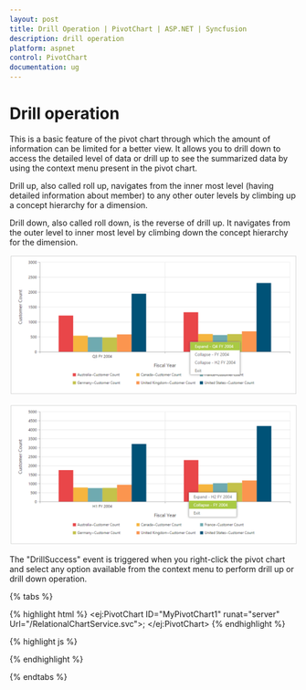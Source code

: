 ```yaml
---
layout: post
title: Drill Operation | PivotChart | ASP.NET | Syncfusion
description: drill operation
platform: aspnet
control: PivotChart
documentation: ug
---
```


# Drill operation

This is a basic feature of the pivot chart through which the amount of information can be limited for a better view. It allows you to drill down to access the detailed level of data or drill up to see the summarized data by using the context menu present in the pivot chart.

Drill up, also called roll up, navigates from the inner most level (having detailed information about member) to any other outer levels by climbing up a concept hierarchy for a dimension.

Drill down, also called roll down, is the reverse of drill up. It navigates from the outer level to inner most level by climbing down the concept hierarchy for the dimension.

![](Drill-Operation_images/Drill-Operation_img1.png)


![](Drill-Operation_images/Drill-Operation_img2.png)


The "DrillSuccess" event is triggered when you right-click the pivot chart and select any option available from the context menu to perform drill up or drill down operation.

{% tabs %}

{% highlight html %}
<ej:PivotChart ID="MyPivotChart1" runat="server" Url="/RelationalChartService.svc">;
    <ClientSideEvents DrillSuccess="DrillSuccess" />
    <Size Width="950px" Height="460px"></Size>
</ej:PivotChart>
{% endhighlight %}

{% highlight js %}
<script type="text/javascript">

    function DrillSuccess(args) {

        alert("Drill Success");

    }

</script>
{% endhighlight %}

{% endtabs %}